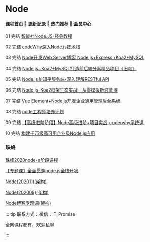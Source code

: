 # Node

#### [**课程首页**](../../README.md) 💖 [**更新记录**](./gxjl-2023.md) 💖 [**热门推荐**](./rmtj.md) 💖 [**会员中心**](./vip.md)

01 完结 [智能社Node.JS-经典教程](https://ke.qq.com/course/package/16855)

02 完结 [codeWhy深入Node.js技术栈](https://ke.qq.com/course/3025600)

03 完结 [Node开发Web Server博客 Node.js+Express+Koa2+MySQL](https://coding.imooc.com/class/320.html)

04 完结 [Node.js+Koa2+MySQL打造前后端分离精品项目《旧岛》](https://coding.imooc.com/class/342.html)

05 完结 [Node.js仿知乎服务端-深入理解RESTful API](https://coding.imooc.com/class/354.html)

06 完结 [Node.js-Koa2框架生态实战－从零模拟新浪微博](https://coding.imooc.com/class/388.html)

07 完结 [Vue Element+Node.js开发企业通用管理后台系统](https://coding.imooc.com/class/401.html)

08 完结 [node工程师培养计划](https://coding.imooc.com/class/ds/584)

09 完结 [【高级进阶阶段】Node高级进阶+项目实战-coderwhy系统课](https://ke.qq.com/course/5597475#term_id=105792876)

10 完结  [构建千万级高可用企业级Node.js应用](https://coding.imooc.com/class/569.html)

### 珠峰

[珠峰2020node-a阶段课程](http://www.javascriptpeixun.cn/course/2176)

[【专题课】全面贯穿node.js全栈开发](http://www.javascriptpeixun.cn/goods/show/185)

[Node(202011)(架构)](http://www.javascriptpeixun.cn/goods/show/444)

[Node(202009)(架构)](http://www.javascriptpeixun.cn/goods/show/198)

[Node博客专题课(架构)](http://www.javascriptpeixun.cn/goods/show/62)



::: tip
联系方式：微信：IT_Promise

全网课程都有，欢迎私聊

:::